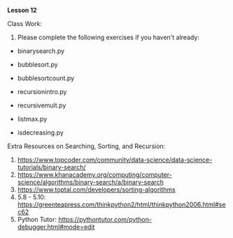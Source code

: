 **Lesson 12**

Class Work:

1. Please complete the following exercises if you haven't already:

- binarysearch.py

- bubblesort.py

- bubblesortcount.py

- recursionintro.py

- recursivemult.py

- listmax.py

- isdecreasing.py

Extra Resources on Searching, Sorting, and Recursion:

1. https://www.topcoder.com/community/data-science/data-science-tutorials/binary-search/
2. https://www.khanacademy.org/computing/computer-science/algorithms/binary-search/a/binary-search
3. https://www.toptal.com/developers/sorting-algorithms
4. 5.8 - 5.10: https://greenteapress.com/thinkpython2/html/thinkpython2006.html#sec62
5. Python Tutor: https://pythontutor.com/python-debugger.html#mode=edit
